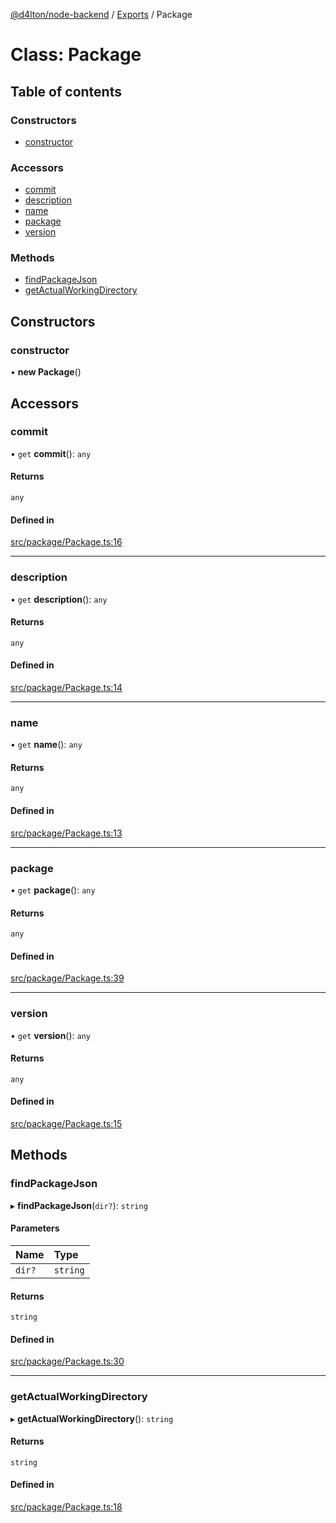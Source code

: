 [@d4lton/node-backend](../README.md) / [Exports](../modules.md) / Package

# Class: Package

## Table of contents

### Constructors

- [constructor](Package.md#constructor)

### Accessors

- [commit](Package.md#commit)
- [description](Package.md#description)
- [name](Package.md#name)
- [package](Package.md#package)
- [version](Package.md#version)

### Methods

- [findPackageJson](Package.md#findpackagejson)
- [getActualWorkingDirectory](Package.md#getactualworkingdirectory)

## Constructors

### constructor

• **new Package**()

## Accessors

### commit

• `get` **commit**(): `any`

#### Returns

`any`

#### Defined in

[src/package/Package.ts:16](https://github.com/d4lton/node-backend/blob/21f6bb2/src/package/Package.ts#L16)

___

### description

• `get` **description**(): `any`

#### Returns

`any`

#### Defined in

[src/package/Package.ts:14](https://github.com/d4lton/node-backend/blob/21f6bb2/src/package/Package.ts#L14)

___

### name

• `get` **name**(): `any`

#### Returns

`any`

#### Defined in

[src/package/Package.ts:13](https://github.com/d4lton/node-backend/blob/21f6bb2/src/package/Package.ts#L13)

___

### package

• `get` **package**(): `any`

#### Returns

`any`

#### Defined in

[src/package/Package.ts:39](https://github.com/d4lton/node-backend/blob/21f6bb2/src/package/Package.ts#L39)

___

### version

• `get` **version**(): `any`

#### Returns

`any`

#### Defined in

[src/package/Package.ts:15](https://github.com/d4lton/node-backend/blob/21f6bb2/src/package/Package.ts#L15)

## Methods

### findPackageJson

▸ **findPackageJson**(`dir?`): `string`

#### Parameters

| Name | Type |
| :------ | :------ |
| `dir?` | `string` |

#### Returns

`string`

#### Defined in

[src/package/Package.ts:30](https://github.com/d4lton/node-backend/blob/21f6bb2/src/package/Package.ts#L30)

___

### getActualWorkingDirectory

▸ **getActualWorkingDirectory**(): `string`

#### Returns

`string`

#### Defined in

[src/package/Package.ts:18](https://github.com/d4lton/node-backend/blob/21f6bb2/src/package/Package.ts#L18)
